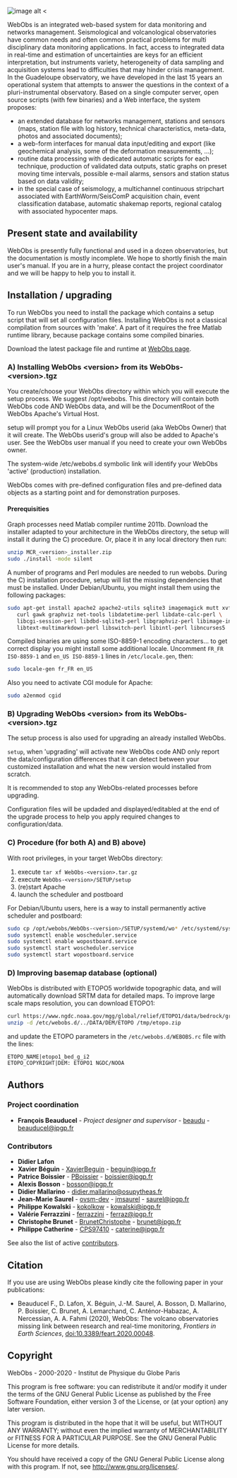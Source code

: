 ![image alt <](CODE/icons/ipgp/logo_WebObs_C110.png) 

WebObs is an integrated web-based system for data monitoring and networks management. Seismological and volcanological observatories have common needs and often common practical problems for multi disciplinary data monitoring applications. In fact, access to integrated data in real-time and estimation of uncertainties are keys for an efficient interpretation, but instruments variety, heterogeneity of data sampling and acquisition systems lead to difficulties that may hinder crisis management. In the Guadeloupe observatory, we have developed in the last 15 years an operational system that attempts to answer the questions in the context of a pluri-instrumental observatory. Based on a single computer server, open source scripts (with few binaries) and a Web interface, the system proposes:
 
- an extended database for networks management, stations and sensors (maps, station file with log history, technical characteristics, meta-data, photos and associated documents);	
- a web-form interfaces for manual data input/editing and export (like geochemical analysis, some of the deformation measurements, ...);
- routine data processing with dedicated automatic scripts for each technique, production of validated data outputs, static graphs on preset moving time intervals, possible e-mail alarms, sensors and station status based on data validity;	
- in the special case of seismology, a multichannel continuous stripchart associated with EarthWorm/SeisComP acquisition chain, event classification database, automatic shakemap reports, regional catalog with associated hypocenter maps. 	


## Present state and availability

WebObs is presently fully functional and used in a dozen observatories, but the documentation is mostly incomplete. We hope to shortly finish the main user's manual. If you are in a hurry, please contact the project coordinator and we will be happy to help you to install it. 	

## Installation / upgrading	

 To run WebObs you need to install the package which contains a setup script that will set all configuration files. Installing WebObs is not a classical compilation from sources with 'make'. A part of it requires the free Matlab runtime library, because package contains some compiled binaries.	

 Download the latest package file and runtime at [WebObs page](http://www.ipgp.fr/~beaudu/webobs.html).	


### A) Installing WebObs \<version\> from its WebObs-\<version\>.tgz	

You create/choose your WebObs directory within which you will execute the setup process. We suggest /opt/webobs. This directory will contain both	
WebObs code AND WebObs data, and will be the DocumentRoot of the WebObs Apache's Virtual Host.	

setup will prompt you for a Linux WebObs userid (aka WebObs Owner) that it will create. The WebObs userid's group will also be added to Apache's user. See the WebObs user manual if you need to create your own WebObs owner. 	

The system-wide /etc/webobs.d symbolic link will identify your WebObs 'active' (production) installation.	

WebObs comes with pre-defined configuration files and pre-defined data objects as a starting point and for demonstration purposes.	

#### Prerequisities	

Graph processes need Matlab compiler runtime 2011b. Download the installer adapted to your architecture in the WebObs directory, the setup will install it during the C) procedure. Or, place it in any local directory then run:	
 
```sh
unzip MCR_<version>_installer.zip	
sudo ./install -mode silent	
```	

A number of programs and Perl modules are needed to run webobs. During the C) installation procedure, setup will list the missing dependencies that must be installed. Under Debian/Ubuntu, you might install them using the following packages:	

```sh
sudo apt-get install apache2 apache2-utils sqlite3 imagemagick mutt xvfb \
   curl gawk graphviz net-tools libdatetime-perl libdate-calc-perl \
   libcgi-session-perl libdbd-sqlite3-perl libgraphviz-perl libimage-info-perl \
   libtext-multimarkdown-perl libswitch-perl libintl-perl libncurses5
```

Compiled binaries are using some ISO-8859-1 encoding characters... to get correct display you might install some additional locale. Uncomment `FR_FR ISO-8859-1` and `en_US ISO-8859-1` lines in `/etc/locale.gen`, then:

```sh
sudo locale-gen fr_FR en_US
```	

Also you need to activate CGI module for Apache:

```sh
sudo a2enmod cgid
```	

### B) Upgrading WebObs \<version\> from its WebObs-\<version\>.tgz

The setup process is also used for upgrading an already installed WebObs.

`setup`, when 'upgrading' will activate new WebObs code AND only report the data/configuration differences that it can detect between your customized installation and what the new version would installed from scratch.

It is recommended to stop any WebObs-related processes before upgrading.

Configuration files will be updaded and displayed/editabled at the end of the upgrade process to help you apply required changes to configuration/data.


### C) Procedure (for both A) and B) above)

With root privileges, in your target WebObs directory:

1. execute  `tar xf WebObs-<version>.tar.gz`
2. execute  `WebObs-<version>/SETUP/setup`
3. (re)start Apache
4. launch the scheduler and postboard

For Debian/Ubuntu users, here is a way to install permanently active scheduler and postboard:	

```sh
sudo cp /opt/webobs/WebObs-<version>/SETUP/systemd/wo* /etc/systemd/system/
sudo systemctl enable woscheduler.service
sudo systemctl enable wopostboard.service
sudo systemctl start woscheduler.service
sudo systemctl start wopostboard.service
```

### D) Improving basemap database (optional)

WebObs is distributed with ETOPO5 worldwide topographic data, and will automatically download SRTM data for detailed maps. To improve large scale maps resolution, you can download ETOPO1:
 
```sh
curl https://www.ngdc.noaa.gov/mgg/global/relief/ETOPO1/data/bedrock/grid_registered/binary/etopo1_bed_g_i2.zip -o /tmp/etopo.zip
unzip -d /etc/webobs.d/../DATA/DEM/ETOPO /tmp/etopo.zip
```	

and update the ETOPO parameters in the `/etc/webobs.d/WEBOBS.rc` file with the lines:

```	
ETOPO_NAME|etopo1_bed_g_i2	
ETOPO_COPYRIGHT|DEM: ETOPO1 NGDC/NOOA
```	

## Authors	

### Project coordination	
* **François Beauducel** - *Project designer and supervisor* - [beaudu](https://github.com/beaudu) - beauducel@ipgp.fr

### Contributors	

* **Didier Lafon**
* **Xavier Béguin** - [XavierBeguin](https://github.com/XavierBeguin) - beguin@ipgp.fr
* **Patrice Boissier** - [PBoissier](https://github.com/PBoissier) - boissier@ipgp.fr	
* **Alexis Bosson** - bosson@ipgp.fr	
* **Didier Mallarino** - didier.mallarino@osupytheas.fr
* **Jean-Marie Saurel** - [ovsm-dev](https://github.com/ovsm-dev) - [jmsaurel](https://github.com/jmsaurel) - saurel@ipgp.fr
* **Philippe Kowalski** - [kokolkow](https://github.com/kokolkow) - kowalski@ipgp.fr
* **Valérie Ferrazzini** - [ferrazzini](https://github.com/ferrazzini) - ferraz@ipgp.fr
* **Christophe Brunet** - [BrunetChristophe](https://github.com/BrunetChristophe/webobs) - brunet@ipgp.fr
* **Philippe Catherine** - [CPS97410](https://github.com/CPS97410) - caterine@ipgp.fr

See also the list of active [contributors](https://github.com/IPGP/webobs/contributors).	

## Citation	

If you use are using WebObs please kindly cite the following paper in your publications:

* Beauducel F., D. Lafon, X. Béguin, J.-M. Saurel, A. Bosson, D. Mallarino, P. Boissier, C. Brunet, A. Lemarchand, C. Anténor-Habazac, A. Nercessian, A. A. Fahmi (2020), WebObs: The volcano observatories missing link between research and real-time monitoring, *Frontiers in Earth Sciences*, [doi:10.3389/feart.2020.00048](https://doi.org/10.3389/feart.2020.00048).

## Copyright	

WebObs - 2000-2020 - Institut de Physique du Globe Paris

This program is free software: you can redistribute it and/or modify it under the terms of the GNU General Public License as published by the Free Software Foundation, either version 3 of the License, or (at your option) any later version.

This program is distributed in the hope that it will be useful, but WITHOUT ANY WARRANTY; without even the implied warranty of MERCHANTABILITY or FITNESS FOR A PARTICULAR PURPOSE.  See the GNU General Public License for more details.

You should have received a copy of the GNU General Public License along with this program.  If not, see <http://www.gnu.org/licenses/>.	


